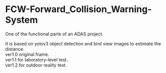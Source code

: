 # FCW-Forward_Collision_Warning-System
One of the functional parts of an ADAS project.
  
It is based on yolov3 object detection and bird view images to estimate the distance.  
ver1.0 original frame.  
ver1.1 for laboratory-level test.  
ver1.2 for outdoor reality test.  
  
